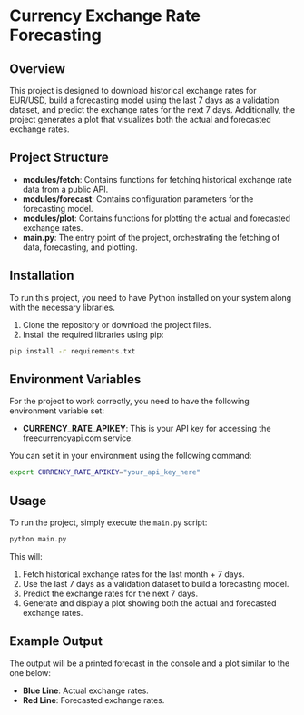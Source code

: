 
# Currency Exchange Rate Forecasting

## Overview

This project is designed to download historical exchange rates for EUR/USD, build a forecasting model using the last 7 days as a validation dataset, and predict the exchange rates for the next 7 days. Additionally, the project generates a plot that visualizes both the actual and forecasted exchange rates.

## Project Structure

- **modules/fetch**: Contains functions for fetching historical exchange rate data from a public API.
- **modules/forecast**: Contains configuration parameters for the forecasting model.
- **modules/plot**: Contains functions for plotting the actual and forecasted exchange rates.
- **main.py**: The entry point of the project, orchestrating the fetching of data, forecasting, and plotting.

## Installation

To run this project, you need to have Python installed on your system along with the necessary libraries.

1. Clone the repository or download the project files.
2. Install the required libraries using pip:

```bash
pip install -r requirements.txt
```

## Environment Variables

For the project to work correctly, you need to have the following environment variable set:

- **CURRENCY_RATE_APIKEY**: This is your API key for accessing the freecurrencyapi.com service.

You can set it in your environment using the following command:

```bash
export CURRENCY_RATE_APIKEY="your_api_key_here"
```

## Usage

To run the project, simply execute the `main.py` script:

```bash
python main.py
```

This will:
1. Fetch historical exchange rates for the last month + 7 days.
2. Use the last 7 days as a validation dataset to build a forecasting model.
3. Predict the exchange rates for the next 7 days.
4. Generate and display a plot showing both the actual and forecasted exchange rates.

## Example Output

The output will be a printed forecast in the console and a plot similar to the one below:

- **Blue Line**: Actual exchange rates.
- **Red Line**: Forecasted exchange rates.
